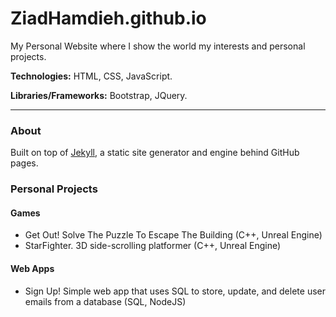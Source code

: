 # ZiadHamdieh.github.io
My Personal Website where I show the world my interests and personal projects. 

**Technologies:** HTML, CSS, JavaScript.

**Libraries/Frameworks:** Bootstrap, JQuery.

______________________________________________________________________________________________________________________________
### About
Built on top of [Jekyll](https://jekyllrb.com/), a static site generator and engine behind GitHub pages.


### Personal Projects

#### Games
- Get Out! Solve The Puzzle To Escape The Building (C++, Unreal Engine)
- StarFighter. 3D side-scrolling platformer (C++, Unreal Engine)


#### Web Apps
- Sign Up! Simple web app that uses SQL to store, update, and delete user emails from a database (SQL, NodeJS)

